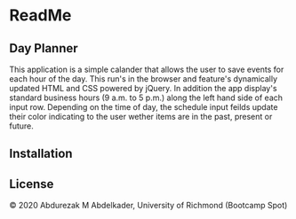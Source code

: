 # ReadMe 
## Day Planner
This application is a simple calander that allows the user to save events for each hour of the day. This run's in the browser and feature's dynamically updated HTML and CSS powered by jQuery. In addition the app display's standard business hours (9 a.m. to 5 p.m.) along the left hand side of each input row. Depending on the time of day, the schedule input feilds update their color indicating to the user wether items are in the past, present or future.


## Installation
 


 ## License
 © 2020 Abdurezak M Abdelkader,  University of Richmond (Bootcamp Spot)

